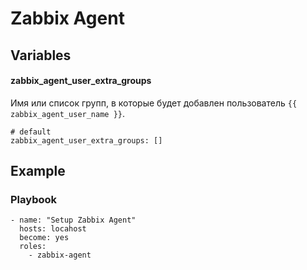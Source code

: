 # Zabbix Agent


## Variables
#### zabbix_agent_user_extra_groups
Имя или список групп, в которые будет добавлен пользователь `{{ zabbix_agent_user_name }}`.
```
# default
zabbix_agent_user_extra_groups: []
```


## Example
### Playbook
```
- name: "Setup Zabbix Agent"
  hosts: locahost
  become: yes
  roles:
    - zabbix-agent
```

